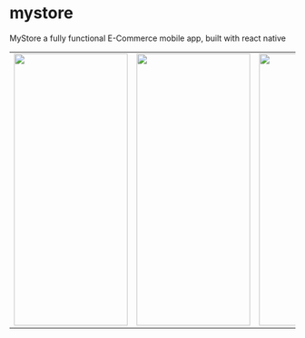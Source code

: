 # mystore
MyStore a fully functional E-Commerce mobile app, built with react native

<table>
  <tr>
    <td><img src="https://user-images.githubusercontent.com/45270353/222551806-4df4ac31-a397-41e6-b736-b776ed81a6bb.png" width=200 height=480></td>
    <td><img src="https://user-images.githubusercontent.com/45270353/222551857-f6d1bd10-057f-4baf-ae41-07e61f24aca2.png" width=200 height=480></td>
    <td><img src="https://user-images.githubusercontent.com/45270353/222551905-f98652e3-b9d5-43d8-a30a-10bbb1f7fe55.png" width=200 height=480></td>
    <td><img src="https://user-images.githubusercontent.com/45270353/222551948-7ef1a8aa-15c5-47f1-a707-a6a441ab2e5c.png" width=200 height=480></td>
    <td><img src="https://user-images.githubusercontent.com/45270353/222551678-e290c0ce-bab1-4f84-88ad-82d1fe65a034.png" width=200 height=480></td>
  </tr>
 </table>
